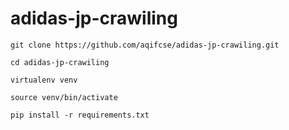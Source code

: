 # adidas-jp-crawiling

```
git clone https://github.com/aqifcse/adidas-jp-crawiling.git

```

```
cd adidas-jp-crawiling

```

```
virtualenv venv

```

```
source venv/bin/activate

```

```
pip install -r requirements.txt

```